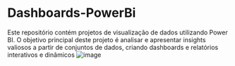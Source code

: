 # Dashboards-PowerBi
Este repositório contém projetos de visualização de dados utilizando Power BI. O objetivo principal deste projeto é analisar e apresentar insights valiosos a partir de conjuntos de dados, criando dashboards e relatórios interativos e dinâmicos
![image](https://github.com/user-attachments/assets/21a6b935-363e-468d-998c-c7c5cbb0beb0)
